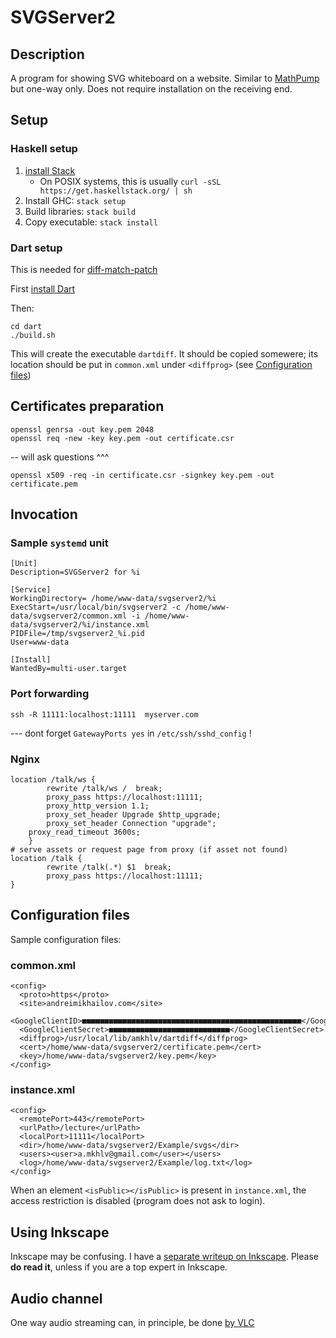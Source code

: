 # SVGServer2

## Description

A program for showing SVG whiteboard on a website. Similar to [MathPump](https://github.com/amkhlv/mathpump3) but one-way only.
Does not require installation on the receiving end.


## Setup

### Haskell setup

1. [install Stack](https://haskell-lang.org/get-started)
	* On POSIX systems, this is usually `curl -sSL https://get.haskellstack.org/ | sh`
2. Install GHC: `stack setup`
3. Build libraries: `stack build`
4. Copy executable: `stack install`

### Dart setup

This is needed for [diff-match-patch](https://github.com/google/diff-match-patch)

First [install Dart](https://dart.dev/get-dart)

Then:

    cd dart
    ./build.sh

This will create the executable `dartdiff`. It should be copied somewere; 
its location should be put in `common.xml` under `<diffprog>`
(see [Configuration files](#configuration-files))

## Certificates preparation

    openssl genrsa -out key.pem 2048
    openssl req -new -key key.pem -out certificate.csr

-- will ask questions ^^^

    openssl x509 -req -in certificate.csr -signkey key.pem -out certificate.pem

## Invocation

### Sample `systemd` unit

    [Unit]
    Description=SVGServer2 for %i
    
    [Service]
    WorkingDirectory= /home/www-data/svgserver2/%i
    ExecStart=/usr/local/bin/svgserver2 -c /home/www-data/svgserver2/common.xml -i /home/www-data/svgserver2/%i/instance.xml
    PIDFile=/tmp/svgserver2_%i.pid
    User=www-data
    
    [Install]
    WantedBy=multi-user.target

### Port forwarding

    ssh -R 11111:localhost:11111  myserver.com

--- dont forget `GatewayPorts yes` in `/etc/ssh/sshd_config` !

### Nginx

    location /talk/ws {
            rewrite /talk/ws /  break;
            proxy_pass https://localhost:11111;
            proxy_http_version 1.1;
            proxy_set_header Upgrade $http_upgrade;
            proxy_set_header Connection "upgrade";
        proxy_read_timeout 3600s;
        }
    # serve assets or request page from proxy (if asset not found)
    location /talk {
            rewrite /talk(.*) $1  break;
            proxy_pass https://localhost:11111;
    }

## Configuration files

Sample configuration files:

### common.xml

    <config>
      <proto>https</proto>
      <site>andreimikhailov.com</site>
      <GoogleClientID>■■■■■■■■■■■■■■■■■■■■■■■■■■■■■■■■■■■■■■■■■■■■■■■■■</GoogleClientID>
      <GoogleClientSecret>■■■■■■■■■■■■■■■■■■■■■■■■■■■</GoogleClientSecret>
      <diffprog>/usr/local/lib/amkhlv/dartdiff</diffprog>
      <cert>/home/www-data/svgserver2/certificate.pem</cert>
      <key>/home/www-data/svgserver2/key.pem</key>
    </config>

### instance.xml

    <config>
      <remotePort>443</remotePort>
      <urlPath>/lecture</urlPath>
      <localPort>11111</localPort>
      <dir>/home/www-data/svgserver2/Example/svgs</dir>
      <users><user>a.mkhlv@gmail.com</user></users>
      <log>/home/www-data/svgserver2/Example/log.txt</log>
    </config>

When an element `<isPublic></isPublic>` is present in `instance.xml`, the access restriction is disabled (program does not ask to login).

## Using Inkscape

Inkscape may be confusing. I have a [separate writeup on Inkscape](https://github.com/amkhlv/mathpump3/blob/master/docs/inkscape.md).
Please __do read it__, unless if you are a top expert in Inkscape.


## Audio channel

One way audio streaming can, in principle, be done
[by VLC](https://github.com/amkhlv/usr/blob/master/share/notes/audio-video/VLC.md)
